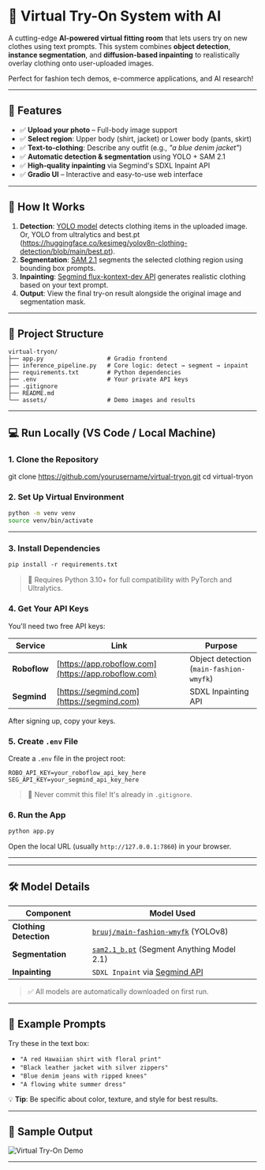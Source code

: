 # 👕 Virtual Try-On System with AI


A cutting-edge **AI-powered virtual fitting room** that lets users try on new clothes using text prompts. This system combines **object detection**, **instance segmentation**, and **diffusion-based inpainting** to realistically overlay clothing onto user-uploaded images.

Perfect for fashion tech demos, e-commerce applications, and AI research!

---

## 🎯 Features

- ✅ **Upload your photo** – Full-body image support
- ✅ **Select region**: Upper body (shirt, jacket) or Lower body (pants, skirt)
- ✅ **Text-to-clothing**: Describe any outfit (e.g., *"a blue denim jacket"*)
- ✅ **Automatic detection & segmentation** using YOLO + SAM 2.1
- ✅ **High-quality inpainting** via Segmind's SDXL Inpaint API
- ✅ **Gradio UI** – Interactive and easy-to-use web interface

---

## 🔧 How It Works

1. **Detection**: [YOLO model](https://universe.roboflow.com/bruuj/main-fashion-wmyfk) detects clothing items in the uploaded image. Or, YOLO from ultralytics and best.pt  (https://huggingface.co/kesimeg/yolov8n-clothing-detection/blob/main/best.pt).
2. **Segmentation**: [SAM 2.1](https://docs.ultralytics.com/models/sam-2/) segments the selected clothing region using bounding box prompts.
3. **Inpainting**: [Segmind flux-kontext-dev API](https://segmind.com) generates realistic clothing based on your text prompt.
4. **Output**: View the final try-on result alongside the original image and segmentation mask.

---

## 📂 Project Structure


```
virtual-tryon/
├── app.py                  # Gradio frontend
├── inference_pipeline.py   # Core logic: detect → segment → inpaint
├── requirements.txt        # Python dependencies
├── .env                    # Your private API keys
├── .gitignore
├── README.md
└── assets/                 # Demo images and results

```
---


## 💻 Run Locally (VS Code / Local Machine)

### 1. Clone the Repository


git clone https://github.com/yourusername/virtual-tryon.git
cd virtual-tryon


### 2. Set Up Virtual Environment


```bash
python -m venv venv
source venv/bin/activate 
```

---

### 3. Install Dependencies

```txt
pip install -r requirements.txt
```


> 📌 Requires Python 3.10+ for full compatibility with PyTorch and Ultralytics.

### 4. Get Your API Keys

You'll need two free API keys:

| Service | Link | Purpose |
|--------|------|--------|
| **Roboflow** | [https://app.roboflow.com](https://app.roboflow.com) | Object detection (`main-fashion-wmyfk`) |
| **Segmind** | [https://segmind.com](https://segmind.com) | SDXL Inpainting API |

After signing up, copy your keys.



### 5. Create `.env` File

Create a `.env` file in the project root:

```env
ROBO_API_KEY=your_roboflow_api_key_here
SEG_API_KEY=your_segmind_api_key_here

```




> 🔐 Never commit this file! It's already in `.gitignore`.

### 6. Run the App

```bash
python app.py

```


Open the local URL (usually `http://127.0.0.1:7860`) in your browser.

---


---

## 🛠️ Model Details

| Component | Model Used |
|---------|------------|
| **Clothing Detection** | [`bruuj/main-fashion-wmyfk`](https://universe.roboflow.com/bruuj/main-fashion-wmyfk) (YOLOv8) |
| **Segmentation** | [`sam2.1_b.pt`](https://docs.ultralytics.com/models/sam-2/) (Segment Anything Model 2.1) |
| **Inpainting** | `SDXL Inpaint` via [Segmind API](https://api.segmind.com/v1/sdxl-inpaint) |

> ✅ All models are automatically downloaded on first run.

---

## 🧪 Example Prompts

Try these in the text box:

- `"A red Hawaiian shirt with floral print"`
- `"Black leather jacket with silver zippers"`
- `"Blue denim jeans with ripped knees"`
- `"A flowing white summer dress"`

💡 **Tip**: Be specific about color, texture, and style for best results.

---

## 📸 Sample Output

![Virtual Try-On Demo](assets/demo.png)

---







